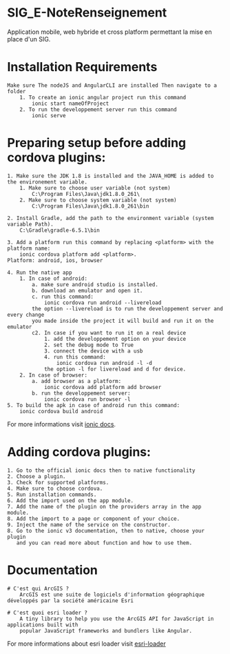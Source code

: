 # SIG_E-NoteRenseignement
Application mobile, web hybride et cross platform permettant la mise en place d'un SIG.

# Installation Requirements 
	Make sure The nodeJS and AngularCLI are installed Then navigate to a folder 
		1. To create an ionic angular project run this command
			ionic start nameOfProject
		2. To run the developpement server run this command
			ionic serve
	
# Preparing setup before adding cordova plugins:
	1. Make sure the JDK 1.8 is installed and the JAVA_HOME is added to the environement variable.
		1. Make sure to choose user variable (not system)
			C:\Program Files\Java\jdk1.8.0_261\
		2. Make sure to choose system variable (not system)
			C:\Program Files\Java\jdk1.8.0_261\bin
		
	2. Install Gradle, add the path to the environment variable (system variable Path).
		C:\Gradle\gradle-6.5.1\bin

	3. Add a platform run this command by replacing <platform> with the platform name:
		ionic cordova platform add <platform>.
	Platform: android, ios, browser
	
	4. Run the native app
		1. In case of android: 
			a. make sure android studio is installed.
			b. download an emulator and open it.
			c. run this command:
				ionic cordova run android --livereload
			the option --livereload is to run the developpement server and every change
			you made inside the project it will build and run it on the emulator
			c2. In case if you want to run it on a real device
				1. add the developpement option on your device
				2. set the debug mode to True
				3. connect the device with a usb
				4. run this command:
					ionic cordova run android -l -d
				the option -l for livereload and d for device.
		2. In case of browser:
			a. add browser as a platform:
				ionic cordova add platform add browser
			b. run the developpement server:
				ionic cordova run browser -l
	5. To build the apk in case of android run this command:
		ionic cordova build android
	
For more informations visit [ionic docs](https://ionicframework.com/docs).						

# Adding cordova plugins:
	1. Go to the official ionic docs then to native functionality
	2. Choose a plugin.
	3. Check for supported platforms.
	4. Make sure to choose cordova.
	5. Run installation commands.
	6. Add the import used on the app module.
	7. Add the name of the plugin on the providers array in the app module.
	8. Add the import to a page or component of your choice.
	9. Inject the name of the service on the constructor.
	8. Go to the ionic v3 documentation, then to native, choose your plugin
	   and you can read more about function and how to use them.



# Documentation 
	# C'est qui ArcGIS ?
		ArcGIS est une suite de logiciels d'information géographique développés par la société américaine Esri
		
	# C'est quoi esri loader ?
		A tiny library to help you use the ArcGIS API for JavaScript in applications built with 
		popular JavaScript frameworks and bundlers like Angular.

For more informations about esri loader visit [esri-loader](https://github.com/Esri/esri-loader)
